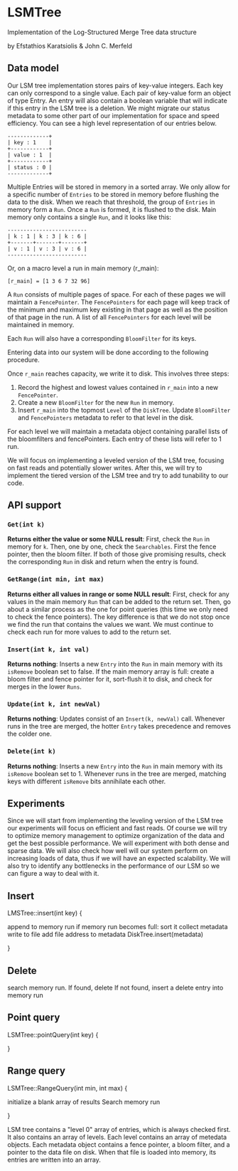 # LSMTree
Implementation of the Log-Structured Merge Tree data structure

by Efstathios Karatsiolis & John C. Merfeld

## Data model

Our LSM tree implementation stores pairs of key-value integers. Each key can only correspond to a single value.
Each pair of key-value form an object of type Entry. An entry will also contain a boolean variable that will indicate if this entry in the LSM tree is a deletion. We might migrate our status metadata to some other part of our implementation for space and speed efficiency.
You can see a high level representation of our entries below.

```
-------------+
| key : 1    |
+------------+
| value : 1  |
+------------+
| status : 0 |
-------------+
```
Multiple Entries will be stored in memory in a sorted array. We only allow for a specific number of `Entries` to be stored in memory before flushing the data to the disk.
When we reach that threshold, the group of `Entries` in memory form a `Run`. Once a `Run` is formed, it is flushed to the disk.
Main memory only contains a single `Run`, and it looks like this:

```
-------------------------
| k : 1 | k : 3 | k : 6 |
+-------+-------+-------+
| v : 1 | v : 3 | v : 6 |
-------------------------
```
Or, on a macro level a run in main memory (r_main):

```
[r_main] = [1 3 6 7 32 96]
```

A `Run` consists of multiple pages of space. For each of these pages we will maintain a `FencePointer`.
The `FencePointers` for each page will keep track of the minimum and maximum key existing in that page as well as the position of that page in the run.
A list of all `FencePointers` for each level will be maintained in memory.

Each `Run` will also have a corresponding `BloomFilter` for its keys.

Entering data into our system will be done according to the following procedure.

Once `r_main` reaches capacity, we write it to disk. This involves three steps:

  1. Record the highest and lowest values contained in `r_main` into a new `FencePointer`.
  2. Create a new `BloomFilter` for the new `Run` in memory.
  3. Insert `r_main` into the topmost `Level` of the `DiskTree`. Update `BloomFilter` and `FencePointers` metadata to refer to that level in the disk.

For each level we will maintain a metadata object containing parallel lists of the bloomfilters and fencePointers. Each entry of these lists will refer to 1 run.

We will focus on implementing a leveled version of the LSM tree, focusing on fast reads and potentially slower writes. After this, we will try to implement the tiered version of the LSM tree and try to add tunability to our code.


## API support

### `Get(int k) `
**Returns either the value or some NULL result**: First, check the `Run` in memory for `k`. Then, one by one, check the `Searchables`. First the fence pointer, then the bloom filter. If both of those give promising results, check the corresponding `Run` in disk and return when the entry is found.

### `GetRange(int min, int max)`
**Returns either all values in range or some NULL result**: First, check for any values in the main memory `Run` that can be added to the return set. Then, go about a similar process as the one for point queries (this time we only need to check the fence pointers). The key difference is that we do not stop once we find the run that contains the values we want. We must continue to check each run for more values to add to the return set.

### `Insert(int k, int val)`
**Returns nothing**: Inserts a new `Entry` into the `Run` in main memory with its `isRemove` boolean set to false. If the main memory array is full: create a bloom filter and fence pointer for it, sort-flush it to disk, and check for merges in the lower `Runs`.

### `Update(int k, int newVal)`
**Returns nothing**: Updates consist of an `Insert(k, newVal)` call. Whenever runs in the tree are merged, the hotter `Entry` takes precedence and removes the colder one.

### `Delete(int k)`
**Returns nothing**: Inserts a new `Entry` into the `Run` in main memory with its `isRemove` boolean set to 1. Whenever runs in the tree are merged, matching keys with different `isRemove` bits annihilate each other.

## Experiments
Since we will start from implementing the leveling version of the LSM tree our experiments will focus on efficient and fast reads.
Of course we will try to optimize memory management to optimize organization of the data and get the best possible performance.
We will experiment with both dense and sparse data.
We will also check how well will our system perform on increasing loads of data, thus if we will have an expected scalability.
We will also try to identify any bottlenecks in the performance of our LSM so we can figure a way to deal with it.


## Insert

LMSTree::insert(int key) {

  append to memory run
  if memory run becomes full:
     sort it
     collect metadata
     write to file
     add file address to metadata
     DiskTree.insert(metadata)
  

}

## Delete

  search memory run. 
  If found, delete
  If not found, insert a delete entry into memory run

## Point query

LSMTree::pointQuery(int key) {



}


## Range query

LSMTree::RangeQuery(int min, int max) {

  initialize a blank array of results
  Search memory run
  

}


LSM tree contains a "level 0" array of entries, which is always checked first. It also contains an array of levels. Each level contains an array of metedata objects. Each metadata object contains a fence pointer, a bloom filter, and a pointer to the data file on disk. When that file is loaded into memory, its entries are written into an array. 

